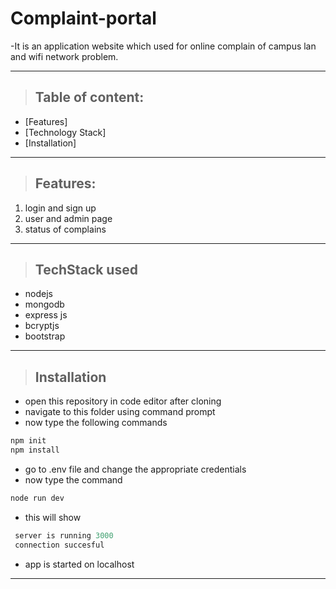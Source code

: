 # Complaint-portal


-It is an application website which used for online complain of campus lan and wifi network problem.

---

> ## Table of content:

- [Features]
- [Technology Stack]
- [Installation]


---

> ## **Features:**

1. login and sign up
2. user and admin page
3. status of complains

---

> ## **TechStack used**

- nodejs
- mongodb
- express js
- bcryptjs
- bootstrap

---

> ## Installation

- open this repository in code editor after cloning
- navigate to this folder using command prompt
- now type the following commands

```powershell
npm init
npm install
```

- go to .env file and change the appropriate credentials
- now type the command

```powershell
node run dev
```

- this will show

```powershell
 server is running 3000
 connection succesful
```

- app is started on localhost

---
